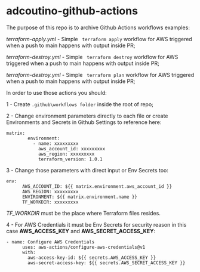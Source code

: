 # adcoutino-github-actions


The purpose of this repo is to archive Github Actions workflows examples:

*terraform-apply.yml* - Simple ``` terraform apply``` workflow for AWS triggered when a push to main happens with output inside PR;

*terraform-destroy.yml* - Simple ``` terraform destroy``` workflow for AWS triggered when a push to main happens with output inside PR;

*terraform-destroy.yml* - Simple ``` terraform plan``` workflow for AWS triggered when a push to main happens with output inside PR;


In order to use those actions you should:

1 - Create ```.github\workflows folder``` inside the root of repo;

2 - Change environment parameters directly to each file or create Environments and Secrets in Github Settings to reference here:
```
matrix:
        environment:
          - name: xxxxxxxxx
            aws_account_id: xxxxxxxxx
            aws_region: xxxxxxxxx
            terraform_version: 1.0.1
```


3 - Change those parameters with direct input or Env Secrets too:
```
env:
      AWS_ACCOUNT_ID: ${{ matrix.environment.aws_account_id }}
      AWS_REGION: xxxxxxxxx
      ENVIRONMENT: ${{ matrix.environment.name }}
      TF_WORKDIR: xxxxxxxxx
```

*TF_WORKDIR* must be the place where Terraform files resides.


4 - For AWS Credentials it must be Env Secrets for security reason in this case **AWS_ACCESS_KEY** and **AWS_SECRET_ACCESS_KEY**:
```
- name: Configure AWS Credentials
      uses: aws-actions/configure-aws-credentials@v1
      with:
        aws-access-key-id: ${{ secrets.AWS_ACCESS_KEY }}
        aws-secret-access-key: ${{ secrets.AWS_SECRET_ACCESS_KEY }}
```
